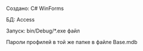 Создано: C# WinForms

БД: Access

Запуск: bin/Debug/*.exe файл

Пароли профилей в той же папке в файле Base.mdb
